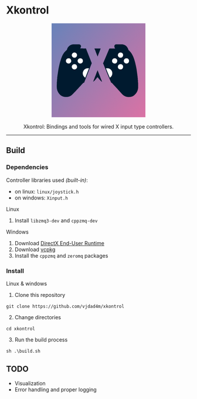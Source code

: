 # Xkontrol

<div align="center">
<img src="./assets/xkontrol_logo.png" width=256px>

Xkontrol: Bindings and tools for wired X input type controllers.
</div>

---

## Build

### Dependencies

Controller libraries used *(built-in)*:
* on linux: `linux/joystick.h`
* on windows: `Xinput.h`

Linux

1. Install `libzmq3-dev` and `cppzmq-dev`

Windows

1. Download [DirectX End-User Runtime](https://www.microsoft.com/en-us/download/details.aspx?id=35)
2. Download [vcpkg](https://github.com/microsoft/vcpkg)
3. Install the `cppzmq` and `zeromq` packages

### Install

Linux & windows

1. Clone this repository
```
git clone https://github.com/vjdad4m/xkontrol
```
2. Change directories
```
cd xkontrol
```
3. Run the build process
```
sh .\build.sh
```

## TODO

* Visualization
* Error handling and proper logging
